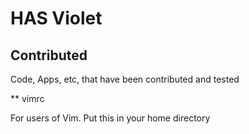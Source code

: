 # HAS Violet

## Contributed

Code, Apps, etc, that have been contributed and tested

** vimrc

For users of Vim. Put this in your home directory
